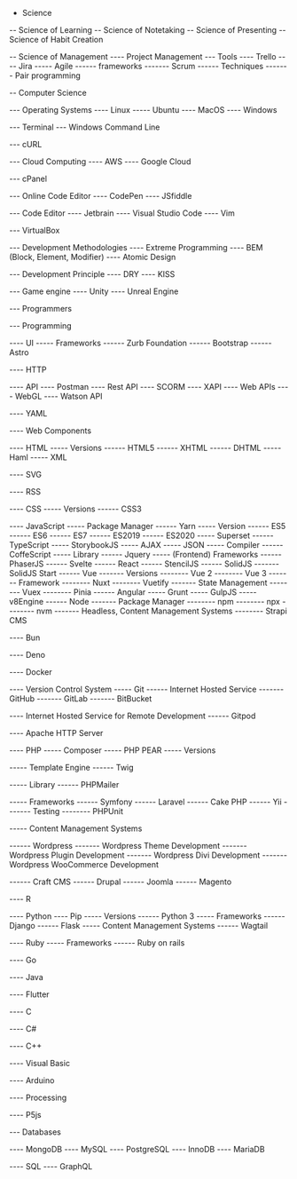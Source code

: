 - Science

-- Science of Learning
-- Science of Notetaking
-- Science of Presenting
-- Science of Habit Creation

-- Science of Management
---- Project Management
--- Tools
---- Trello
---- Jira
----- Agile
------ frameworks
------- Scrum
------ Techniques
------- Pair programming

-- Computer Science

--- Operating Systems
---- Linux
----- Ubuntu
---- MacOS
---- Windows

--- Terminal
--- Windows Command Line

--- cURL

--- Cloud Computing
---- AWS
---- Google Cloud

--- cPanel

--- Online Code Editor
---- CodePen
---- JSfiddle

--- Code Editor
---- Jetbrain
---- Visual Studio Code
---- Vim

--- VirtualBox

--- Development Methodologies
---- Extreme Programming
---- BEM (Block, Element, Modifier)
---- Atomic Design

--- Development Principle 
---- DRY
---- KISS

--- Game engine
---- Unity
---- Unreal Engine

--- Programmers

--- Programming

---- UI
----- Frameworks
------ Zurb Foundation
------ Bootstrap
------ Astro

---- HTTP

---- API
---- Postman
---- Rest API
---- SCORM
---- XAPI
---- Web APIs
---- WebGL
---- Watson API

---- YAML

---- Web Components

---- HTML
----- Versions
------ HTML5
------ XHTML
------ DHTML
----- Haml
----- XML

---- SVG

---- RSS

---- CSS
----- Versions
------ CSS3

---- JavaScript
----- Package Manager
------ Yarn
----- Version
------ ES5
------ ES6
------ ES7
------ ES2019
------ ES2020
----- Superset
------ TypeScript
----- StorybookJS
----- AJAX
----- JSON
----- Compiler
------ CoffeScript
----- Library
------ Jquery
----- (Frontend) Frameworks
------ PhaserJS
------ Svelte
------ React
------ StencilJS
------ SolidJS
------- SolidJS Start
------ Vue
------- Versions
-------- Vue 2
-------- Vue 3
------- Framework
-------- Nuxt
-------- Vuetify
------- State Management
-------- Vuex
-------- Pinia
------ Angular
----- Grunt
----- GulpJS
----- v8Engine
------ Node
------- Package Manager
-------- npm
-------- npx
-------- nvm
------- Headless, Content Management Systems
-------- Strapi CMS

---- Bun

---- Deno

---- Docker

---- Version Control System
----- Git
------ Internet Hosted Service
------- GitHub
------- GitLab
------- BitBucket

---- Internet Hosted Service for Remote Development
------ Gitpod

---- Apache HTTP Server

---- PHP
----- Composer
----- PHP PEAR
----- Versions

----- Template Engine
------ Twig

----- Library
------ PHPMailer

----- Frameworks
------ Symfony
------ Laravel
------ Cake PHP
------ Yii
------- Testing
-------- PHPUnit

----- Content Management Systems

------ Wordpress
------- Wordpress Theme Development
------- Wordpress Plugin Development
------- Wordpress Divi Development
------- Wordpress WooCommerce Development

------ Craft CMS
------ Drupal
------ Joomla
------ Magento

---- R

---- Python
---- Pip
----- Versions
------ Python 3
----- Frameworks
------ Django
------ Flask
----- Content Management Systems
------ Wagtail

---- Ruby
----- Frameworks
------ Ruby on rails

---- Go

---- Java

---- Flutter

---- C

---- C#

---- C++

---- Visual Basic

---- Arduino 

---- Processing

---- P5js

--- Databases

---- MongoDB
---- MySQL
---- PostgreSQL
---- InnoDB
---- MariaDB

---- SQL
---- GraphQL
